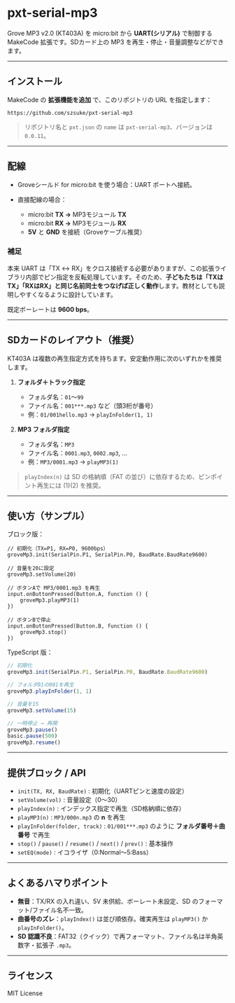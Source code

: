 # pxt-serial-mp3

Grove MP3 v2.0 (KT403A) を micro\:bit から **UART(シリアル)** で制御する MakeCode 拡張です。SDカード上の MP3 を再生・停止・音量調整などができます。

---

## インストール

MakeCode の **拡張機能を追加** で、このリポジトリの URL を指定します：

```
https://github.com/szsuke/pxt-serial-mp3
```

> リポジトリ名と `pxt.json` の `name` は `pxt-serial-mp3`、バージョンは `0.0.11`。

---

## 配線

* Groveシールド for micro\:bit を使う場合：UART ポートへ接続。
* 直接配線の場合：

  * micro\:bit **TX →** MP3モジュール **TX**
  * micro\:bit **RX →** MP3モジュール **RX**
  * **5V** と **GND** を接続（Groveケーブル推奨）

### 補足

本来 UART は「TX ↔ RX」をクロス接続する必要がありますが、この拡張ライブラリ内部でピン指定を反転処理しています。そのため、**子どもたちは「TXはTX」「RXはRX」と同じ名前同士をつなげば正しく動作**します。教材としても説明しやすくなるように設計しています。

既定ボーレートは **9600 bps**。

---

## SDカードのレイアウト（推奨）

KT403A は複数の再生指定方式を持ちます。安定動作用に次のいずれかを推奨します。

1. **フォルダ＋トラック指定**

   * フォルダ名：`01`〜`99`
   * ファイル名：`001***.mp3` など（頭3桁が番号）
   * 例：`01/001hello.mp3` → `playInFolder(1, 1)`

2. **MP3 フォルダ指定**

   * フォルダ名：`MP3`
   * ファイル名：`0001.mp3`, `0002.mp3`, ...
   * 例：`MP3/0001.mp3` → `playMP3(1)`

> `playIndex(n)` は SD の格納順（FAT の並び）に依存するため、ピンポイント再生には (1)(2) を推奨。

---

## 使い方（サンプル）

ブロック版：

```blocks
// 初期化（TX=P1, RX=P0, 9600bps）
groveMp3.init(SerialPin.P1, SerialPin.P0, BaudRate.BaudRate9600)

// 音量を20に設定
groveMp3.setVolume(20)

// ボタンAで MP3/0001.mp3 を再生
input.onButtonPressed(Button.A, function () {
    groveMp3.playMP3(1)
})

// ボタンBで停止
input.onButtonPressed(Button.B, function () {
    groveMp3.stop()
})
```

TypeScript 版：

```ts
// 初期化
groveMp3.init(SerialPin.P1, SerialPin.P0, BaudRate.BaudRate9600)

// フォルダ01の001を再生
groveMp3.playInFolder(1, 1)

// 音量を15
groveMp3.setVolume(15)

// 一時停止 → 再開
groveMp3.pause()
basic.pause(500)
groveMp3.resume()
```

---

## 提供ブロック / API

* `init(TX, RX, BaudRate)` : 初期化（UARTピンと速度の設定）
* `setVolume(vol)` : 音量設定（0〜30）
* `playIndex(n)` : インデックス指定で再生（SD格納順に依存）
* `playMP3(n)` : `MP3/000n.mp3` の **n** を再生
* `playInFolder(folder, track)` : `01/001***.mp3` のように **フォルダ番号＋曲番号** で再生
* `stop()` / `pause()` / `resume()` / `next()` / `prev()` : 基本操作
* `setEQ(mode)` : イコライザ（0\:Normal〜5\:Bass）

---

## よくあるハマりポイント

* **無音**：TX/RX の入れ違い、5V 未供給、ボーレート未設定、SD のフォーマット/ファイル名不一致。
* **曲番号のズレ**：`playIndex()` は並び順依存。確実再生は `playMP3()` か `playInFolder()`。
* **SD 認識不良**：FAT32（クイック）で再フォーマット、ファイル名は半角英数字・拡張子 `.mp3`。

---

## ライセンス

MIT License
